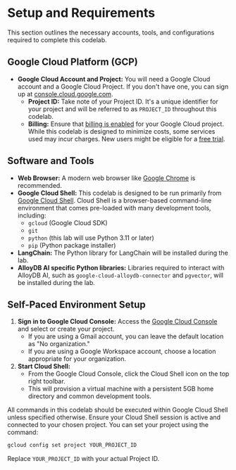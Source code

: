 # Setup and Requirements

This section outlines the necessary accounts, tools, and configurations required to complete this codelab.

## Google Cloud Platform (GCP)

*   **Google Cloud Account and Project:** You will need a Google Cloud account and a Google Cloud Project. If you don't have one, you can sign up at [console.cloud.google.com](https://console.cloud.google.com).
    *   **Project ID:** Take note of your Project ID. It's a unique identifier for your project and will be referred to as `PROJECT_ID` throughout this codelab.
    *   **Billing:** Ensure that [billing is enabled](https://cloud.google.com/billing/docs/how-to/modify-project) for your Google Cloud project. While this codelab is designed to minimize costs, some services used may incur charges. New users might be eligible for a [free trial](http://cloud.google.com/free).

## Software and Tools

*   **Web Browser:** A modern web browser like [Google Chrome](https://www.google.com/chrome/) is recommended.
*   **Google Cloud Shell:** This codelab is designed to be run primarily from [Google Cloud Shell](https://cloud.google.com/shell/docs/using-cloud-shell). Cloud Shell is a browser-based command-line environment that comes pre-loaded with many development tools, including:
    *   `gcloud` (Google Cloud SDK)
    *   `git`
    *   `python` (this lab will use Python 3.11 or later)
    *   `pip` (Python package installer)
*   **LangChain:** The Python library for LangChain will be installed during the lab.
*   **AlloyDB AI specific Python libraries:** Libraries required to interact with AlloyDB AI, such as `google-cloud-alloydb-connector` and `pgvector`, will be installed during the lab.

## Self-Paced Environment Setup

1.  **Sign in to Google Cloud Console:** Access the [Google Cloud Console](http://console.cloud.google.com/) and select or create your project.
    *   If you are using a Gmail account, you can leave the default location as "No organization."
    *   If you are using a Google Workspace account, choose a location appropriate for your organization.
2.  **Start Cloud Shell:**
    *   From the Google Cloud Console, click the Cloud Shell icon on the top right toolbar.
    *   This will provision a virtual machine with a persistent 5GB home directory and common development tools.

All commands in this codelab should be executed within Google Cloud Shell unless specified otherwise. Ensure your Cloud Shell session is active and connected to your chosen project. You can set your project using the command:
```bash
gcloud config set project YOUR_PROJECT_ID
```
Replace `YOUR_PROJECT_ID` with your actual Project ID.
